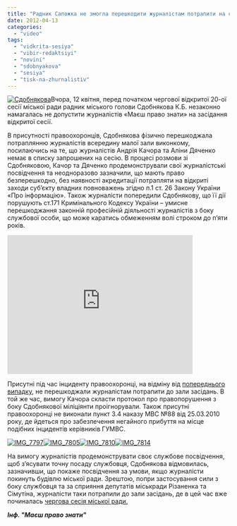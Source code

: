 ```yaml
---
title: "Радник Сапожка не змогла перешкодити журналістам потрапити на сесію. ВІДЕО"
date: 2012-04-13
categories: 
  - "video"
tags: 
  - "vidkrita-sesiya"
  - "vibir-redaktsiyi"
  - "novini"
  - "sdobnyakova"
  - "sesiya"
  - "tisk-na-zhurnalistiv"
---
```


[![](https://mpz.brovary.org/wp-content/uploads/2012/04/IMG_7818.jpg "Сдобнякова")](https://mpz.brovary.org/wp-content/uploads/2012/04/IMG_7818.jpg)Вчора, 12 квітня, перед початком чергової відкритої 20-ої сесії міської ради радник міського голови Сдобнякова К.Б. незаконно намагалась не допустити журналістів «Маєш право знати» на засідання відкритої сесії.

В присутності правоохоронців, Сдобнякова фізично перешкоджала потраплянню журналістів всередину малої зали виконкому, посилаючись на те, що журналістів Андрія Качора та Аліни Дяченко немає в списку запрошених на сесію. В процесі розмови зі Сдобняковою, Качор та Дяченко продемонстрували свої журналістські посвідчення та неодноразово зазначили, що мають право безперешкодно, без наявності акредитації потрапляти на відкриті заходи суб’єкту владних повноважень згідно п.1 ст. 26 Закону України «Про інформацію». Також журналісти попередили Сдобнякову, що її дії порушують ст.171 Кримінального Кодексу України – умисне перешкоджання законній професійній діяльності журналістів з боку службової особи, що може каратись обмеженням волі строком до п’яти років.

<iframe src="http://www.youtube.com/embed/aX8twkxYEYc" frameborder="0" width="420" height="315"></iframe>

Присутні під час інциденту правоохоронці, на відміну від [попереднього випадку](https://mpz.brovary.org/nevidomi-u-formi-militsiyi-blokuyut-bro/), не перешкоджали журналістам потрапити до зали засідань. В той же час, вимогу Качора скласти протокол про правопорушення з боку Сдобнякової міліціянти проігнорували. Також присутні правоохоронці не виконали пункт 3.4 наказу МВС №88 від 25.03.2010 року, де йдеться про забезпечення негайного прибуття на місце подібних інцидентів керівників ГУМВС.

[![](https://mpz.brovary.org/wp-content/uploads/2012/04/IMG_7797.jpg "IMG_7797")](https://mpz.brovary.org/wp-content/uploads/2012/04/IMG_7797.jpg)[![](https://mpz.brovary.org/wp-content/uploads/2012/04/IMG_7805.jpg "IMG_7805")](https://mpz.brovary.org/wp-content/uploads/2012/04/IMG_7805.jpg)[![](https://mpz.brovary.org/wp-content/uploads/2012/04/IMG_7810.jpg "IMG_7810")](https://mpz.brovary.org/wp-content/uploads/2012/04/IMG_7810.jpg)[![](https://mpz.brovary.org/wp-content/uploads/2012/04/IMG_78141.jpg "IMG_7814")](https://mpz.brovary.org/wp-content/uploads/2012/04/IMG_78141.jpg)

На вимогу журналістів продемонструвати своє службове посвідчення, щоб з’ясувати точну посаду службовця, Сдобнякова відмовилась, зазначивши, що покаже посвідчення за умови, якщо журналісти покинуть будівлю міської ради. Зрештою, попри застосування сили з боку службовця та за сприяння депутатів міськради Різаненка та Сімутіна, журналісти таки потрапили до зали засідань, де в цей час вже починалась [чергова сесія міської ради.](https://mpz.brovary.org/tviter-translyatsiya-sesiyi-miskoyi-radi/)

_**Інф. "Маєш право знати"**_
